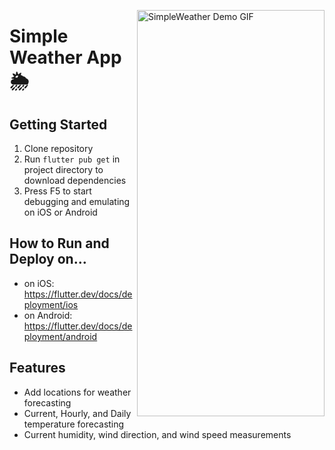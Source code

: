 <img src="https://github.com/shanjng/SimpleWeather/blob/master/app_test.gif" alt="SimpleWeather Demo GIF"
	title="SimpleWeather Demo" align="right" width="300" height="650" />
# Simple Weather App 🌦

## Getting Started

1. Clone repository
2. Run `flutter pub get` in project directory to download dependencies
3. Press F5 to start debugging and emulating on iOS or Android

## How to Run and Deploy on...
- on iOS: https://flutter.dev/docs/deployment/ios
- on Android: https://flutter.dev/docs/deployment/android

## Features
- Add locations for weather forecasting
- Current, Hourly, and Daily temperature forecasting
- Current humidity, wind direction, and wind speed measurements

